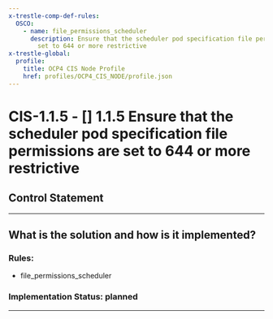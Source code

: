 ```yaml
---
x-trestle-comp-def-rules:
  OSCO:
    - name: file_permissions_scheduler
      description: Ensure that the scheduler pod specification file permissions are
        set to 644 or more restrictive
x-trestle-global:
  profile:
    title: OCP4 CIS Node Profile
    href: profiles/OCP4_CIS_NODE/profile.json
---
```


# CIS-1.1.5 - \[\] 1.1.5 Ensure that the scheduler pod specification file permissions are set to 644 or more restrictive

## Control Statement

______________________________________________________________________

## What is the solution and how is it implemented?

<!-- For implementation status enter one of: implemented, partial, planned, alternative, not-applicable -->

<!-- Note that the list of rules under ### Rules: is read-only and changes will not be captured after assembly to JSON -->

<!-- Add control implementation description here for control: CIS-1.1.5 -->

### Rules:

  - file_permissions_scheduler

### Implementation Status: planned

______________________________________________________________________
